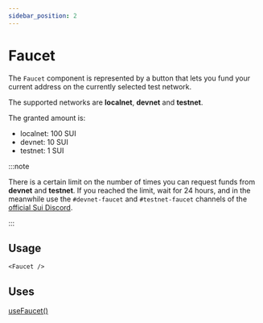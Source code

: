 ```yaml
---
sidebar_position: 2
---
```


# Faucet

The `Faucet` component is represented by a button that lets you fund your current address on the currently selected test network.

The supported networks are **localnet**, **devnet** and **testnet**.

The granted amount is:
- localnet: 100 SUI
- devnet: 10 SUI
- testnet: 1 SUI

:::note

There is a certain limit on the number of times you can request funds from **devnet** and **testnet**. 
If you reached the limit, wait for 24 hours, and in the meanwhile use the `#devnet-faucet` and `#testnet-faucet` channels of the [official Sui Discord](https://discord.gg/sui).

:::

## Usage

```tsx title="MyComponent.tsx"
<Faucet />
```

## Uses

[useFaucet()](../hooks/usefaucet.md)
